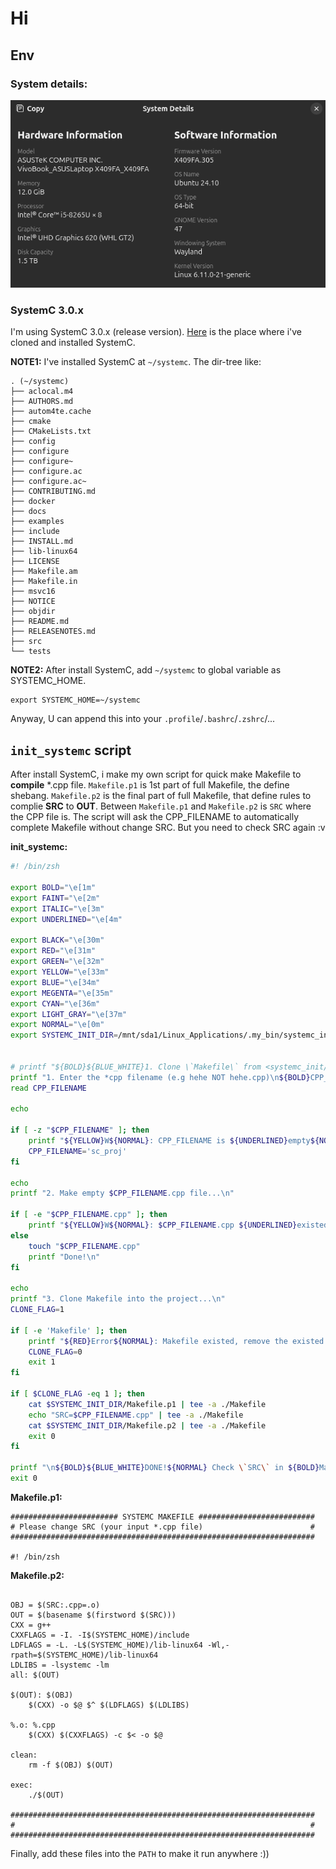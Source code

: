 # Hi

## Env

### System details:

<img src="imgs/image.png" style="width=500px;" alt='info'>

### SystemC 3.0.x

I'm using SystemC 3.0.x (release version). [Here](https://github.com/accellera-official/systemc/blob/release/INSTALL.md) is the place where i've cloned and installed SystemC.

**NOTE1:** I've installed SystemC at `~/systemc`. The dir-tree like:

```
. (~/systemc)
├── aclocal.m4
├── AUTHORS.md
├── autom4te.cache
├── cmake
├── CMakeLists.txt
├── config
├── configure
├── configure~
├── configure.ac
├── configure.ac~
├── CONTRIBUTING.md
├── docker
├── docs
├── examples
├── include
├── INSTALL.md
├── lib-linux64
├── LICENSE
├── Makefile.am
├── Makefile.in
├── msvc16
├── NOTICE
├── objdir
├── README.md
├── RELEASENOTES.md
├── src
└── tests
```

**NOTE2:** After install SystemC, add `~/systemc` to global variable as SYSTEMC_HOME.

```
export SYSTEMC_HOME=~/systemc
```

Anyway, U can append this into your `.profile`/`.bashrc`/`.zshrc`/...

## `init_systemc` script

After install SystemC, i make my own script for quick make Makefile to **compile** *.cpp file. `Makefile.p1` is 1st part of full Makefile, the define shebang. `Makefile.p2` is the final part of full Makefile, that define rules to complie **SRC** to **OUT**. Between `Makefile.p1` and `Makefile.p2` is `SRC` where the CPP file is. The script will ask the CPP_FILENAME to automatically complete Makefile without change SRC. But you need to check SRC again :v

**init_systemc:**

```zsh
#! /bin/zsh

export BOLD="\e[1m"
export FAINT="\e[2m"
export ITALIC="\e[3m"
export UNDERLINED="\e[4m"

export BLACK="\e[30m"
export RED="\e[31m"
export GREEN="\e[32m"
export YELLOW="\e[33m"
export BLUE="\e[34m"
export MEGENTA="\e[35m"
export CYAN="\e[36m"
export LIGHT_GRAY="\e[37m"
export NORMAL="\e[0m"
export SYSTEMC_INIT_DIR=/mnt/sda1/Linux_Applications/.my_bin/systemc_init


# printf "${BOLD}${BLUE_WHITE}1. Clone \`Makefile\` from <systemc_init/Makefile> ...\n${NORMAL}"
printf "1. Enter the *cpp filename (e.g hehe NOT hehe.cpp)\n${BOLD}CPP_FILENAME${NORMAL}="
read CPP_FILENAME

echo

if [ -z "$CPP_FILENAME" ]; then
	printf "${YELLOW}W${NORMAL}: CPP_FILENAME is ${UNDERLINED}empty${NORMAL}! \n--> use default value: CPP_FILENAME=sc_proj\n"
	CPP_FILENAME='sc_proj'
fi

echo
printf "2. Make empty $CPP_FILENAME.cpp file...\n"

if [ -e "$CPP_FILENAME.cpp" ]; then
	printf "${YELLOW}W${NORMAL}: $CPP_FILENAME.cpp ${UNDERLINED}existed${NORMAL}!\n--> Aborted!\n"
else
	touch "$CPP_FILENAME.cpp"
	printf "Done!\n"
fi

echo
printf "3. Clone Makefile into the project...\n"
CLONE_FLAG=1

if [ -e 'Makefile' ]; then
	printf "${RED}Error${NORMAL}: Makefile existed, remove the existed Makefile to continue!\n"
	CLONE_FLAG=0
	exit 1
fi

if [ $CLONE_FLAG -eq 1 ]; then  
	cat $SYSTEMC_INIT_DIR/Makefile.p1 | tee -a ./Makefile
	echo "SRC=$CPP_FILENAME.cpp" | tee -a ./Makefile
	cat $SYSTEMC_INIT_DIR/Makefile.p2 | tee -a ./Makefile
	exit 0
fi

printf "\n${BOLD}${BLUE_WHITE}DONE!${NORMAL} Check \`SRC\` in ${BOLD}Makefile${NORMAL} file and change if needed\!\n"
exit 0
```

**Makefile.p1:**

```
######################## SYSTEMC MAKEFILE ##########################
# Please change SRC (your input *.cpp file)                        #
####################################################################

#! /bin/zsh
```

**Makefile.p2:**

```

OBJ = $(SRC:.cpp=.o)
OUT = $(basename $(firstword $(SRC)))
CXX = g++
CXXFLAGS = -I. -I$(SYSTEMC_HOME)/include
LDFLAGS = -L. -L$(SYSTEMC_HOME)/lib-linux64 -Wl,-rpath=$(SYSTEMC_HOME)/lib-linux64
LDLIBS = -lsystemc -lm
all: $(OUT)

$(OUT): $(OBJ)
	$(CXX) -o $@ $^ $(LDFLAGS) $(LDLIBS)

%.o: %.cpp
	$(CXX) $(CXXFLAGS) -c $< -o $@

clean:
	rm -f $(OBJ) $(OUT)

exec:
	./$(OUT)

####################################################################
#                                                                  #
####################################################################
```

Finally, add these files into the `PATH` to make it run anywhere :))


